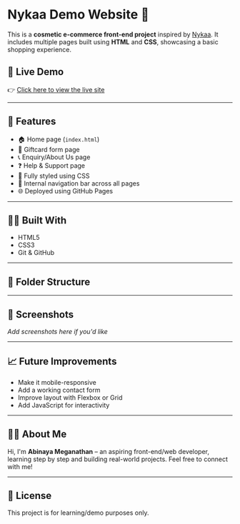 # Nykaa Demo Website 💄

This is a **cosmetic e-commerce front-end project** inspired by [Nykaa](https://www.nykaa.com/). It includes multiple pages built using **HTML** and **CSS**, showcasing a basic shopping experience.

## 🔗 Live Demo

👉 [Click here to view the live site](https://abinaya-meganathan.github.io/Nykaa-demo/)

---

## 🧾 Features

- 🏠 Home page (`index.html`)
- 🎁 Giftcard form page
- 📞 Enquiry/About Us page
- ❓ Help & Support page
- 🌸 Fully styled using CSS
- 🔗 Internal navigation bar across all pages
- 🌐 Deployed using GitHub Pages

---

## 🧑‍💻 Built With

- HTML5
- CSS3
- Git & GitHub

---

## 📁 Folder Structure


---

## 📸 Screenshots

_Add screenshots here if you'd like_

---

## 📈 Future Improvements

- Make it mobile-responsive
- Add a working contact form
- Improve layout with Flexbox or Grid
- Add JavaScript for interactivity

---

## 🙋‍♀️ About Me

Hi, I'm **Abinaya Meganathan** – an aspiring front-end/web developer, learning step by step and building real-world projects. Feel free to connect with me!

---

## 📝 License

This project is for learning/demo purposes only.
